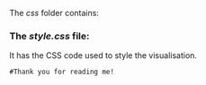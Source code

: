 The *css* folder contains:

### The *style.css* file:

It has the CSS code used to style the visualisation.

```#Thank you for reading me!```